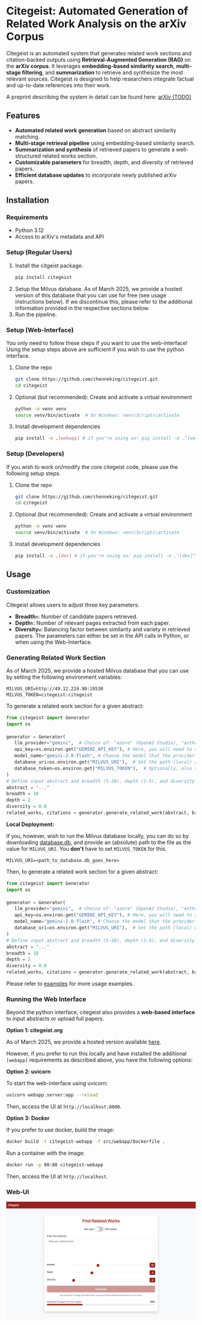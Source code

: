 # Citegeist: Automated Generation of Related Work Analysis on the arXiv Corpus

Citegeist is an automated system that generates related work sections and citation-backed outputs using **Retrieval-Augmented Generation (RAG)** on the **arXiv corpus**. It leverages **embedding-based similarity search**, **multi-stage filtering**, and **summarization** to retrieve and synthesize the most relevant sources. Citegeist is designed to help researchers integrate factual and up-to-date references into their work.

A preprint describing the system in detail can be found here: [arXiv (TODO)]()


## Features
- **Automated related work generation** based on abstract similarity matching.
- **Multi-stage retrieval pipeline** using embedding-based similarity search.
- **Summarization and synthesis** of retrieved papers to generate a well-structured related works section.
- **Customizable parameters** for breadth, depth, and diversity of retrieved papers.
- **Efficient database updates** to incorporate newly published arXiv papers.

## Installation

### Requirements
- Python 3.12
- Access to arXiv's metadata and API

### Setup (Regular Users)
1. Install the citgeist package.
    ```bash
    pip install citegeist
    ```
2. Setup the Milvus database. As of March 2025, we provide a hosted version of this database that you can use for free (see usage instructions below). If we discontinue this, please refer to the additional information provided in the respective sections below.
3. Run the pipeline.

### Setup (Web-Interface)
You only need to follow these steps if you want to use the web-interface! Using the setup steps above are sufficient if you wish to use the python interface.
1. Clone the repo
   ```bash
   git clone https://github.com/chenneking/citegeist.git
   cd citegeist
   ```
2. Optional (but recommended): Create and activate a virtual environment
   ```bash
   python -m venv venv
   source venv/bin/activate  # On Windows: venv\Scripts\activate
   ```
3. Install development dependencies
   ```bash
   pip install -e .[webapp] # if you're using uv: pip install -e ."[webapp]" 
   ```

### Setup (Developers)
If you wish to work on/modify the core citegeist code, please use the following setup steps.
1. Clone the repo
   ```bash
   git clone https://github.com/chenneking/citegeist.git
   cd citegeist
   ```
2. Optional (but recommended): Create and activate a virtual environment
   ```bash
   python -m venv venv
   source venv/bin/activate  # On Windows: venv\Scripts\activate
   ```
3. Install development dependencies
   ```bash
   pip install -e .[dev] # if you're using uv: pip install -e ."[dev]" 
   ```

## Usage

### Customization
Citegeist allows users to adjust three key parameters:
- **Breadth**`n`: Number of candidate papers retrieved.
- **Depth**`k`: Number of relevant pages extracted from each paper.
- **Diversity**`w`: Balancing factor between similarity and variety in retrieved papers.
The parameters can either be set in the API calls in Python, or when using the Web-Interface.


### Generating Related Work Section
As of March 2025, we provide a hosted Milvus database that you can use by setting the following environment variables:
```dotenv
MILVUS_URI=http://49.12.219.90:19530
MILVUS_TOKEN=citegeist:citegeist
```
To generate a related work section for a given abstract:
```python
from citegeist import Generator
import os

generator = Generator(
   llm_provider="gemini",  # Choice of: "azure" (OpenAI Studio), "anthropic", "gemini", "mistral", and "openai"
   api_key=os.environ.get("GEMINI_API_KEY"), # Here, you will need to set the respective API key
   model_name="gemini-2.0-flash", # Choose the model that the provider supports
   database_uri=os.environ.get("MILVUS_URI"),  # Set the path (local) / url (remote) for the Milvus DB connection
   database_token=os.environ.get("MILVUS_TOKEN"),  # Optionally, also set the access token (you DON'T need to set this when using the locally hosted Milvus Database)
)
# Define input abstract and breadth (5-20), depth (1-5), and diversity (0.0-1.0) parameters.
abstract = "..."
breadth = 10
depth = 2
diversity = 0.0
related_works, citations = generator.generate_related_work(abstract, breadth, depth, diversity)
```
**Local Deployment:**

If you, however, wish to run the Milvus database locally, you can do so by downloading [database.db](https://huggingface.co/datasets/chenneking/citegeist-milvus-db/blob/main/database.db), and provide an (absolute) path to the file as the value for `MILVUS_URI`. You **don't** have to set `MILVUS_TOKEN` for this.
```dotenv
MILVUS_URI=<path_to_database.db_goes_here>
```
Then, to generate a related work section for a given abstract:
```python
from citegeist import Generator
import os

generator = Generator(
   llm_provider="gemini",  # Choice of: "azure" (OpenAI Studio), "anthropic", "gemini", "mistral", and "openai"
   api_key=os.environ.get("GEMINI_API_KEY"), # Here, you will need to set the respective API key
   model_name="gemini-2.0-flash", # Choose the model that the provider supports
   database_uri=os.environ.get("MILVUS_URI"),  # Set the path (local) database.db file
)
# Define input abstract and breadth (5-20), depth (1-5), and diversity (0.0-1.0) parameters.
abstract = "..."
breadth = 10
depth = 2
diversity = 0.0
related_works, citations = generator.generate_related_work(abstract, breadth, depth, diversity)
```
Please refer to [examples](/examples) for more usage examples.

### Running the Web Interface
Beyond the python interface, citegeist also provides a **web-based interface** to input abstracts or upload full papers. 

**Option 1: citegeist.org**

As of March 2025, we provide a hosted version available [here](https://citegeist.org/).

However, if you prefer to run this locally and have installed the additional `[webapp]` requirements as described above, you have the following options:

**Option 2: uvicorn**

To start the web-interface using uvicorn:
```bash
uvicorn webapp.server:app --reload
```
Then, access the UI at `http://localhost:8000`.

**Option 3: Docker**

If you prefer to use docker, build the image:
```bash
docker build -t citegeist-webapp -f src/webapp/Dockerfile .
```
Run a container with the image:
```bash
docker run -p 80:80 citegeist-webapp
```
Then, access the UI at `http://localhost`.


### Web-UI
![Web-UI Overview](https://github.com/chenneking/citegeist/blob/main/img/citegeist.jpg?raw=true)
